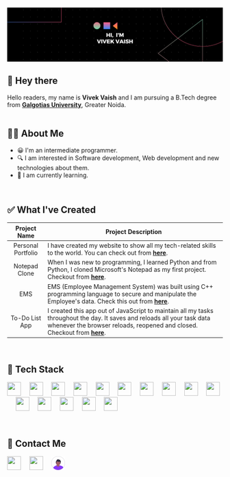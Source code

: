 ![Profile banner](https://github.com/Vivekv634/VivekVaish/blob/main/profile%20banner.png)

## 👋 Hey there
Hello readers, my name is **Vivek Vaish** and I am pursuing a B.Tech degree from [**Galgotias University**](https://www.galgotiasuniversity.edu.in/), Greater Noida.
<br>
<br>

## 🧑‍💻 About Me
* 😀 I'm an intermediate programmer.
* 🔍 I am interested in Software development, Web development and new technologies about them.
* 🌱 I am currently learning.
<br>


## ✅ What I've Created
| Project Name | Project Description |
|:------------:|---------------------|
| Personal Portfolio | I have created my website to show all my tech-related skills to the world. You can check out from [**here**](https://vivekv634.github.io/Portfolio). |
| Notepad Clone | When I was new to programming, I learned Python and from Python, I cloned Microsoft's Notepad as my first project. Checkout from [**here**](https://github.com/Vivekv634/Notepad-clone). |
| EMS | EMS (Employee Management System) was built using C++ programming language to secure and manipulate the Employee's data. Check this out from [**here**](https://github.com/Vivekv634/EMS-cpp). |
| To-Do List App | I created this app out of JavaScript to maintain all my tasks throughout the day. It saves and reloads all your task data whenever the browser reloads, reopened and closed. Checkout from [**here**](https://vivekv634.github.io/To-Do-App/). |
<br>


## 💼 Tech Stack
<p float="left">
<img height="32" width="32" src="https://cdn.simpleicons.org/python/" />&nbsp;&nbsp;&nbsp;&nbsp;
<img height="32" width="32" src="https://cdn.simpleicons.org/mysql/" />&nbsp;&nbsp;&nbsp;&nbsp;
<img height="32" width="32" src="https://cdn.simpleicons.org/html5/" />&nbsp;&nbsp;&nbsp;&nbsp;
<img height="32" width="32" src="https://cdn.simpleicons.org/css3/" />&nbsp;&nbsp;&nbsp;&nbsp;
<img height="32" width="32" src="https://cdn.simpleicons.org/javascript/" />&nbsp;&nbsp;&nbsp;&nbsp;
<img height="32" width="32" src="https://cdn.simpleicons.org/jquery/" />&nbsp;&nbsp;&nbsp;&nbsp;
<img height="32" width="32" src="https://cdn.simpleicons.org/npm/" />&nbsp;&nbsp;&nbsp;&nbsp;
<img height="32" width="32" src="https://cdn.simpleicons.org/express/green" />&nbsp;&nbsp;&nbsp;&nbsp;
<img height="32" width="32" src="https://cdn.simpleicons.org/c/" />&nbsp;&nbsp;&nbsp;&nbsp;
<img height="32" width="32" src="https://cdn.simpleicons.org/c++/" />&nbsp;&nbsp;&nbsp;&nbsp;
<img height="32" width="32" src="https://cdn.simpleicons.org/git/" />&nbsp;&nbsp;&nbsp;&nbsp;
<img height="32" width="32" src="https://cdn.simpleicons.org/github/black/white" />&nbsp;&nbsp;&nbsp;&nbsp;
<img height="32" width="32" src="https://cdn.simpleicons.org/axios" />&nbsp;&nbsp;&nbsp;&nbsp;
<img height="32" width="32" src="https://cdn.simpleicons.org/mongodb" />&nbsp;&nbsp;&nbsp;&nbsp;
<img height="32" width="32" src="https://cdn.simpleicons.org/mongoose" />&nbsp;&nbsp;&nbsp;&nbsp;
</p>
<br>

<!--START_SECTION:waka-->
<!--END_SECTION:waka-->

## 🙌 Contact Me
[<img height="32" width="32" src="https://cdn.simpleicons.org/linkedin" />](https://www.linkedin.com/in/vivek-vaish-bb5803257/)&nbsp;&nbsp;&nbsp;&nbsp;
[<img height="32" width="32" src="https://cdn.simpleicons.org/instagram" />](https://www.instagram.com/v.codr/)&nbsp;&nbsp;&nbsp;&nbsp;
[<img height="32" width="32" src="avatar.svg" />](https://vivekv634.github.io/Portfolio/)&nbsp;&nbsp;&nbsp;&nbsp;
<br>
